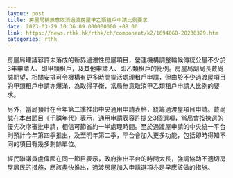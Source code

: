 ```yaml
---
layout: post
title: 房屋局稱無意取消過渡房屋甲乙類租戶申請比例要求
date: 2023-03-29 10:36:09.000000000 +08:00
link: https://news.rthk.hk/rthk/ch/component/k2/1694068-20230329.htm
categories: rthk
---
```


房屋局建議容許未落成的新界過渡性房屋項目，營運機構調整輪候傳統公屋不少於3年申請人、即甲類租戶，及其他申請人、即乙類租戶的比例。房屋局副局長戴尚誠期望，相關安排可令機構有更多時間靈活處理租戶申請，但由於不少過渡屋項目的甲類租戶申請亦爆滿，為取得平衡，當局無意取消甲乙類租戶申請人比例的要求。

另外，當局預計在今年第二季推出中央通用申請表格，統籌過渡屋項目申請。戴尚誠在本台節目《千禧年代》表示，通用申請表容許提交3個選項，當局會按揀選的優先次序審批申請，相信可節省約一半處理時間。至於過渡屋申請的中央統一平台則預計今年第四季推出，及至明年第二季，平台會加入更多功能，包括即時得知不同的項目有幾多剩餘單位。

經民聯議員盧偉國在同一節目表示，政府推出平台的時間太長，強調協助不適切房屋居民的措施，應該盡快推出，過渡房屋加入申請選項亦是早應該做的措施。
